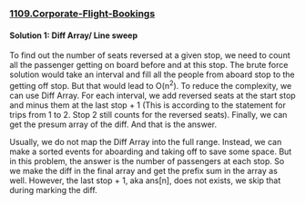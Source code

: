 ### [1109.Corporate-Flight-Bookings](https://leetcode.com/problems/corporate-flight-bookings/)

#### Solution 1: Diff Array/ Line sweep

To find out the number of seats reversed at a given stop, we need to count all the passenger getting on board before and at this stop. The brute force solution would take an interval and fill all the people from aboard stop to the getting off stop. But that would lead to O(n<sup>2</sup>). To reduce the complexity, we can use Diff Array. For each interval, we add reversed seats at the start stop and minus them at the last stop + 1 (This is according to the statement for trips from 1 to 2. Stop 2 still counts for the reversed seats). Finally, we can get the presum array of the diff. And that is the answer.

Usually, we do not map the Diff Array into the full range. Instead, we can make a sorted events for aboarding and taking off to save some space. But in this problem, the answer is the number of passengers at each stop. So we make  the diff in the final array and get the prefix sum in the array as well. However, the last stop + 1, aka ans[n], does not exists, we skip that during marking the diff. 